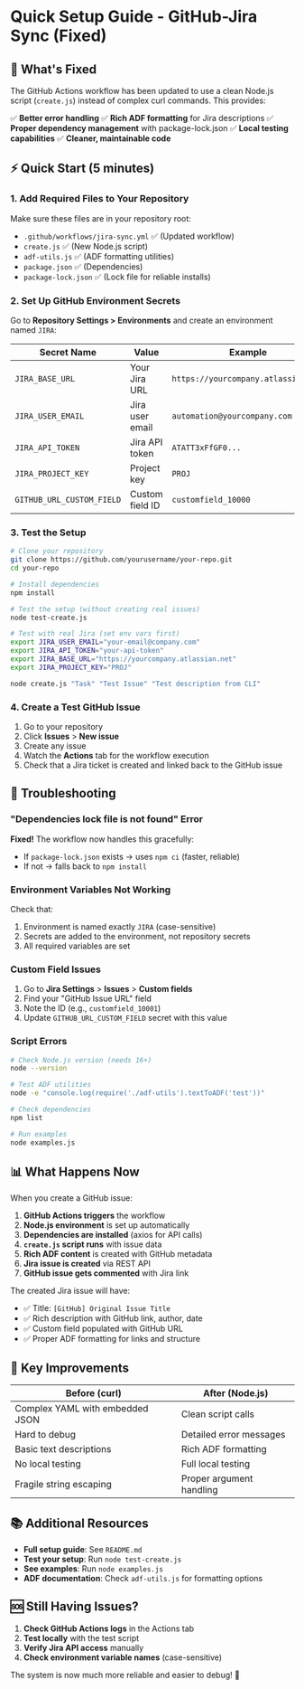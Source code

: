 # Quick Setup Guide - GitHub-Jira Sync (Fixed)

## 🚀 What's Fixed

The GitHub Actions workflow has been updated to use a clean Node.js script (`create.js`) instead of complex curl commands. This provides:

✅ **Better error handling**
✅ **Rich ADF formatting** for Jira descriptions
✅ **Proper dependency management** with package-lock.json
✅ **Local testing capabilities**
✅ **Cleaner, maintainable code**

## ⚡ Quick Start (5 minutes)

### 1. Add Required Files to Your Repository

Make sure these files are in your repository root:
- `.github/workflows/jira-sync.yml` ✅ (Updated workflow)
- `create.js` ✅ (New Node.js script)
- `adf-utils.js` ✅ (ADF formatting utilities)
- `package.json` ✅ (Dependencies)
- `package-lock.json` ✅ (Lock file for reliable installs)

### 2. Set Up GitHub Environment Secrets

Go to **Repository Settings > Environments** and create an environment named `JIRA`:

| Secret Name | Value | Example |
|-------------|-------|---------|
| `JIRA_BASE_URL` | Your Jira URL | `https://yourcompany.atlassian.net` |
| `JIRA_USER_EMAIL` | Jira user email | `automation@yourcompany.com` |
| `JIRA_API_TOKEN` | Jira API token | `ATATT3xFfGF0...` |
| `JIRA_PROJECT_KEY` | Project key | `PROJ` |
| `GITHUB_URL_CUSTOM_FIELD` | Custom field ID | `customfield_10000` |

### 3. Test the Setup

```bash
# Clone your repository
git clone https://github.com/yourusername/your-repo.git
cd your-repo

# Install dependencies
npm install

# Test the setup (without creating real issues)
node test-create.js

# Test with real Jira (set env vars first)
export JIRA_USER_EMAIL="your-email@company.com"
export JIRA_API_TOKEN="your-api-token"
export JIRA_BASE_URL="https://yourcompany.atlassian.net"
export JIRA_PROJECT_KEY="PROJ"

node create.js "Task" "Test Issue" "Test description from CLI"
```

### 4. Create a Test GitHub Issue

1. Go to your repository
2. Click **Issues** > **New issue**
3. Create any issue
4. Watch the **Actions** tab for the workflow execution
5. Check that a Jira ticket is created and linked back to the GitHub issue

## 🔧 Troubleshooting

### "Dependencies lock file is not found" Error

**Fixed!** The workflow now handles this gracefully:
- If `package-lock.json` exists → uses `npm ci` (faster, reliable)
- If not → falls back to `npm install`

### Environment Variables Not Working

Check that:
1. Environment is named exactly `JIRA` (case-sensitive)
2. Secrets are added to the environment, not repository secrets
3. All required variables are set

### Custom Field Issues

1. Go to **Jira Settings** > **Issues** > **Custom fields**
2. Find your "GitHub Issue URL" field
3. Note the ID (e.g., `customfield_10001`)
4. Update `GITHUB_URL_CUSTOM_FIELD` secret with this value

### Script Errors

```bash
# Check Node.js version (needs 16+)
node --version

# Test ADF utilities
node -e "console.log(require('./adf-utils').textToADF('test'))"

# Check dependencies
npm list

# Run examples
node examples.js
```

## 📊 What Happens Now

When you create a GitHub issue:

1. **GitHub Actions triggers** the workflow
2. **Node.js environment** is set up automatically
3. **Dependencies are installed** (axios for API calls)
4. **`create.js` script runs** with issue data
5. **Rich ADF content** is created with GitHub metadata
6. **Jira issue is created** via REST API
7. **GitHub issue gets commented** with Jira link

The created Jira issue will have:
- ✅ Title: `[GitHub] Original Issue Title`
- ✅ Rich description with GitHub link, author, date
- ✅ Custom field populated with GitHub URL
- ✅ Proper ADF formatting for links and structure

## 🎯 Key Improvements

| Before (curl) | After (Node.js) |
|---------------|-----------------|
| Complex YAML with embedded JSON | Clean script calls |
| Hard to debug | Detailed error messages |
| Basic text descriptions | Rich ADF formatting |
| No local testing | Full local testing |
| Fragile string escaping | Proper argument handling |

## 📚 Additional Resources

- **Full setup guide**: See `README.md`
- **Test your setup**: Run `node test-create.js`
- **See examples**: Run `node examples.js`
- **ADF documentation**: Check `adf-utils.js` for formatting options

## 🆘 Still Having Issues?

1. **Check GitHub Actions logs** in the Actions tab
2. **Test locally** with the test script
3. **Verify Jira API access** manually
4. **Check environment variable names** (case-sensitive)

The system is now much more reliable and easier to debug! 🎉
